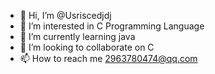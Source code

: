 - 👋 Hi, I’m @Usriscedjdj
- 👀 I’m interested in C Programming Language
- 🌱 I’m currently learning java
- 💞️ I’m looking to collaborate on C
- 📫 How to reach me 2963780474@qq.com

<!---
Usriscedjdj/Usriscedjdj is a ✨ special ✨ repository because its `README.md` (this file) appears on your GitHub profile.
You can click the Preview link to take a look at your changes.
--->
